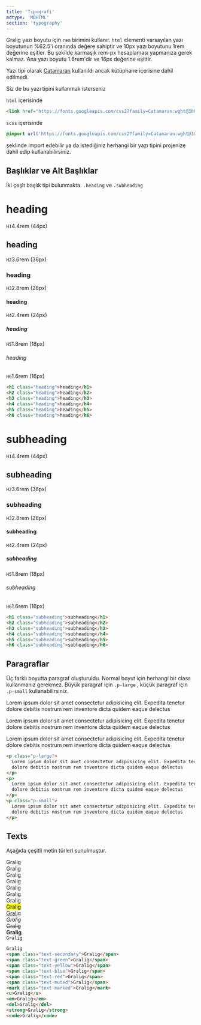 ```yaml
---
title: 'Tipografi'
mdtype: 'MDHTML'
section: 'typography'
---
```


Gralig yazı boyutu için `rem` birimini kullanır. `html` elementi varsayılan yazı boyutunun %62.5'i oranında değere sahiptir ve 10px yazı boyutunu 1rem değerine eşitler. Bu şekilde karmaşık rem-px hesaplaması yapmanıza gerek kalmaz. Ana yazı boyutu 1.6rem'dir ve 16px değerine eşittir.

Yazı tipi olarak [Catamaran](https://fonts.google.com/specimen/Catamaran 'font') kullanıldı ancak kütüphane içerisine dahil edilmedi.

Siz de bu yazı tipini kullanmak isterseniz

`html` içerisinde

```html
<link href="https://fonts.googleapis.com/css2?family=Catamaran:wght@300;400;600&display=swap" rel="stylesheet">
```

`scss` içerisinde

```scss
@import url('https://fonts.googleapis.com/css2?family=Catamaran:wght@300;400;600&display=swap')
```

şeklinde import edebilir ya da istediğiniz herhangi bir yazı tipini projenize dahil edip kullanabilirsiniz.

## Başlıklar ve Alt Başlıklar

İki çeşit başlık tipi bulunmakta. `.heading` ve `.subheading`

<div class="gra-doc-headings">
  <div class="gra-s-wrapper">
    <div class="heading-wrapper">
      <h1 class="heading">heading</h1>
      <span class="headings-small-info">
        <code>H1</code>4.4rem  (44px)
      </span>
    </div>
    <div class="heading-wrapper">
      <h2 class="heading">heading</h2>
      <span class="headings-small-info">
        <code>H2</code>3.6rem  (36px)
      </span>
    </div>
    <div class="heading-wrapper">
      <h3 class="heading">heading</h3>
      <span class="headings-small-info">
        <code>H3</code>2.8rem  (28px)
      </span>
    </div>
    <div class="heading-wrapper">
      <h4 class="heading">heading</h4>
      <span class="headings-small-info">
        <code>H4</code>2.4rem  (24px)
      </span>
    </div>
    <div class="heading-wrapper">
      <h5 class="heading">heading</h5>
      <span class="headings-small-info">
        <code>H5</code>1.8rem  (18px)
      </span>
    </div>
    <div class="heading-wrapper">
      <h6 class="heading">heading</h6>
      <span class="headings-small-info">
        <code>H6</code>1.6rem  (16px)
      </span>
    </div>
  </div>

```html
<h1 class="heading">heading</h1>
<h2 class="heading">heading</h2>
<h3 class="heading">heading</h3>
<h4 class="heading">heading</h4>
<h5 class="heading">heading</h5>
<h6 class="heading">heading</h6>
```

  <div class="gra-s-wrapper">
    <div class="heading-wrapper">
      <h1 class="subheading">subheading</h1>
      <span class="headings-small-info">
        <code>H1</code>4.4rem  (44px)
      </span>
    </div>
    <div class="heading-wrapper">
      <h2 class="subheading">subheading</h2>
      <span class="headings-small-info">
        <code>H2</code>3.6rem  (36px)
      </span>
    </div>
    <div class="heading-wrapper">
      <h3 class="subheading">subheading</h3>
      <span class="headings-small-info">
        <code>H3</code>2.8rem  (28px)
      </span>
    </div>
    <div class="heading-wrapper">
      <h4 class="subheading">subheading</h4>
      <span class="headings-small-info">
        <code>H4</code>2.4rem  (24px)
      </span>
    </div>
    <div class="heading-wrapper">
      <h5 class="subheading">subheading</h5>
      <span class="headings-small-info">
        <code>H5</code>1.8rem  (18px)
      </span>
    </div>
    <div class="heading-wrapper">
      <h6 class="subheading">subheading</h6>
      <span class="headings-small-info">
        <code>H6</code>1.6rem  (16px)
      </span>
    </div>
  </div>

```html
<h1 class="subheading">subheading</h1>
<h2 class="subheading">subheading</h2>
<h3 class="subheading">subheading</h3>
<h4 class="subheading">subheading</h4>
<h5 class="subheading">subheading</h5>
<h6 class="subheading">subheading</h6>
```

</div>

## Paragraflar

Üç farklı boyutta paragraf oluşturuldu. Normal boyut için herhangi bir class kullanmanız gerekmez. Büyük paragraf için `.p-large` , küçük paragraf için `.p-small` kullanabilirsiniz.

<div class="gra-doc-para">
  <div class="gra-s-wrapper">
    <p class="p-large">
      Lorem ipsum dolor sit amet consectetur adipisicing elit. Expedita tenetur dolore debitis nostrum rem inventore dicta quidem eaque delectus
    </p>
    <p>
      Lorem ipsum dolor sit amet consectetur adipisicing elit. Expedita tenetur dolore debitis nostrum rem inventore dicta quidem eaque delectus
    </p>
    <p class="p-small">
      Lorem ipsum dolor sit amet consectetur adipisicing elit. Expedita tenetur dolore debitis nostrum rem inventore dicta quidem eaque delectus
    </p>
  </div>

```html
<p class="p-large">
  Lorem ipsum dolor sit amet consectetur adipisicing elit. Expedita tenetur
  dolore debitis nostrum rem inventore dicta quidem eaque delectus
</p>
<p>
  Lorem ipsum dolor sit amet consectetur adipisicing elit. Expedita tenetur
  dolore debitis nostrum rem inventore dicta quidem eaque delectus
</p>
<p class="p-small">
  Lorem ipsum dolor sit amet consectetur adipisicing elit. Expedita tenetur
  dolore debitis nostrum rem inventore dicta quidem eaque delectus
</p>
```

</div>

## Texts

Aşağıda çeşitli metin türleri sunulmuştur.

<div class="gra-doc-texts">
  <div class="gra-s-wrapper">
    Gralig
    <br />
    <span class="text-secondary">Gralig</span>
    <br />
    <span class="text-green">Gralig</span>
    <br />
    <span class="text-yellow">Gralig</span>
    <br />
    <span class="text-blue">Gralig</span>
    <br />
    <span class="text-red">Gralig</span>
    <br />
    <span class="text-muted">Gralig</span>
    <br />
    <mark class="text-marked">Gralig</mark>
    <br />
    <u>Gralig</u>
    <br />
    <em>Gralig</em>
    <br />
    <del>Gralig</del>
    <br />
    <strong>Gralig</strong>
    <br />
    <code>Gralig</code>
  </div>
</div>

```html
Gralig
<span class="text-secondary">Gralig</span>
<span class="text-green">Gralig</span>
<span class="text-yellow">Gralig</span>
<span class="text-blue">Gralig</span>
<span class="text-red">Gralig</span>
<span class="text-muted">Gralig</span>
<mark class="text-marked">Gralig</mark>
<u>Gralig</u>
<em>Gralig</em>
<del>Gralig</del>
<strong>Gralig</strong>
<code>Gralig</code>
```
